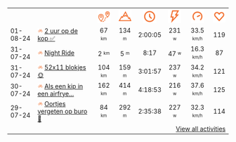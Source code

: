 <table>
    <tr>
        <th></th>
        <th></th>
        <th align="center"><img src="https://raw.githubusercontent.com/robiningelbrecht/strava-activities/master/public/distance.svg" width="30" alt="distance" title="distance"/></th>
        <th align="center"><img src="https://raw.githubusercontent.com/robiningelbrecht/strava-activities/master/public/elevation.svg" width="30" alt="elevation" title="elevation"/></th>
        <th align="center"><img src="https://raw.githubusercontent.com/robiningelbrecht/strava-activities/master/public/time.svg" width="30" alt="time" title="time"/></th>
        <th align="center"><img src="https://raw.githubusercontent.com/robiningelbrecht/strava-activities/master/public/average-watt.svg" width="30" alt="average watts" title="average watts"/></th>
        <th align="center"><img src="https://raw.githubusercontent.com/robiningelbrecht/strava-activities/master/public/average-speed.svg" width="30" alt="average speed" title="average speed"/></th>
        <th align="center"><img src="https://raw.githubusercontent.com/robiningelbrecht/strava-activities/master/public/heart-rate.svg" width="30" alt="average heart rate" title="average heart rate"/></th>
    </tr>
            <tr>
            <td>01-08-24</td>
            <td>
                <img src="https://raw.githubusercontent.com/robiningelbrecht/strava-activities/master/public/activity-ride.svg" width="12" alt="2 uur op de kop ✅" title="2 uur op de kop ✅"/>
<a href="https://www.strava.com/activities/12037983340" title="Kcal: 1845 | Gear: None ">2 uur op de kop ✅</a>
            </td>
            <td align="center">67 <sup><sub>km</sub></sup></td>
            <td align="center">134 <sup><sub>m</sub></sup></td>
            <td align="center">2:00:05</td>
            <td align="center">231 <sup><sub>w</sub></sup></td>
            <td align="center">33.5 <sup><sub>km/h</sub></sup></td>
            <td align="center">119</td>
        </tr>
            <tr>
            <td>31-07-24</td>
            <td>
                <img src="https://raw.githubusercontent.com/robiningelbrecht/strava-activities/master/public/activity-ride.svg" width="12" alt="Night Ride" title="Night Ride"/>
<a href="https://www.strava.com/activities/12030023168" title="Kcal: 36 | Gear: None ">Night Ride</a>
            </td>
            <td align="center">2 <sup><sub>km</sub></sup></td>
            <td align="center">5 <sup><sub>m</sub></sup></td>
            <td align="center">8:17</td>
            <td align="center">47 <sup><sub>w</sub></sup></td>
            <td align="center">16.3 <sup><sub>km/h</sub></sup></td>
            <td align="center">87</td>
        </tr>
            <tr>
            <td>31-07-24</td>
            <td>
                <img src="https://raw.githubusercontent.com/robiningelbrecht/strava-activities/master/public/activity-ride.svg" width="12" alt="52x11 blokjes 🌞" title="52x11 blokjes 🌞"/>
<a href="https://www.strava.com/activities/12029952856" title="Kcal: 2869 | Gear: None ">52x11 blokjes 🌞</a>
            </td>
            <td align="center">104 <sup><sub>km</sub></sup></td>
            <td align="center">159 <sup><sub>m</sub></sup></td>
            <td align="center">3:01:57</td>
            <td align="center">237 <sup><sub>w</sub></sup></td>
            <td align="center">34.2 <sup><sub>km/h</sub></sup></td>
            <td align="center">121</td>
        </tr>
            <tr>
            <td>30-07-24</td>
            <td>
                <img src="https://raw.githubusercontent.com/robiningelbrecht/strava-activities/master/public/activity-ride.svg" width="12" alt="Als een kip in een airfryer 🍗🔥" title="Als een kip in een airfryer 🍗🔥"/>
<a href="https://www.strava.com/activities/12021378852" title="Kcal: 3768 | Gear: None ">Als een kip in een airfrye...</a>
            </td>
            <td align="center">162 <sup><sub>km</sub></sup></td>
            <td align="center">414 <sup><sub>m</sub></sup></td>
            <td align="center">4:18:53</td>
            <td align="center">216 <sup><sub>w</sub></sup></td>
            <td align="center">37.6 <sup><sub>km/h</sub></sup></td>
            <td align="center">125</td>
        </tr>
            <tr>
            <td>29-07-24</td>
            <td>
                <img src="https://raw.githubusercontent.com/robiningelbrecht/strava-activities/master/public/activity-ride.svg" width="12" alt="Oortjes vergeten op buro 🤭" title="Oortjes vergeten op buro 🤭"/>
<a href="https://www.strava.com/activities/12012610649" title="Kcal: 2357 | Gear: None ">Oortjes vergeten op buro 🤭</a>
            </td>
            <td align="center">84 <sup><sub>km</sub></sup></td>
            <td align="center">292 <sup><sub>m</sub></sup></td>
            <td align="center">2:35:38</td>
            <td align="center">227 <sup><sub>w</sub></sup></td>
            <td align="center">32.3 <sup><sub>km/h</sub></sup></td>
            <td align="center">114</td>
        </tr>
                <tr>
            <td colspan="8" align="right"><a href="https://github.com/robiningelbrecht/strava-activities#activities">View all activities</a></td>
        </tr>
    </table>
